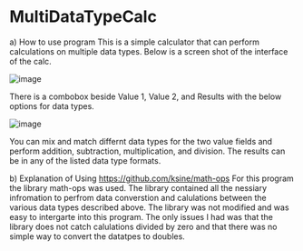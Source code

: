 # MultiDataTypeCalc

a) How to use program
This is a simple calculator that can perform calculations on multiple data types. Below is a screen shot of the interface of the calc.

![image](https://user-images.githubusercontent.com/88540433/142658609-84e3577e-5519-4446-a7fb-8c63d3fd35f7.png)

There is a combobox beside Value 1, Value 2, and Results with the below options for data types.

![image](https://user-images.githubusercontent.com/88540433/142659474-11396e72-279f-49d4-975f-e5d801649085.png)

You can mix and match differnt data types for the two value fields and perform addition, subtraction, multiplication, and division.
The results can be in any of the listed data type formats.

b) Explanation of Using https://github.com/ksine/math-ops
For this program the library math-ops was used. The library contained all the nessiary infromation to perfrom data converstion and calulations between the various data types described above. The library was not modified and was easy to intergarte into this program. The only issues I had was that the library does not catch calulations divided by zero and that there was no simple way to convert the datatpes to doubles. 
